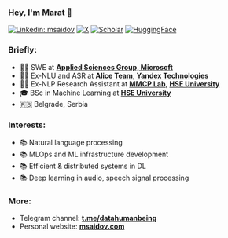 ### Hey, I'm Marat 👋
[![Linkedin: msaidov](https://img.shields.io/badge/-Marat%20Saidov-blue?style=flat-square&logo=Linkedin&logoColor=white&link=https://www.linkedin.com/in/msaidov/)](https://www.linkedin.com/in/msaidov/)
[![X](https://img.shields.io/badge/-Marat%20ML-%23000000.svg?style=flat&logo=X&logoColor=white)](https://x.com/marat_ml)
[![Scholar](https://img.shields.io/badge/-Google%20Scholar-100000?style=flat&logo=GoogleScholar&logoColor=white&&color=0181FF&link=https://scholar.google.com/citations?user=w9JHvdYAAAAJ)](https://scholar.google.com/citations?user=w9JHvdYAAAAJ&hl=en)
[![HuggingFace](https://img.shields.io/badge/-%5BHuggingFace%5D%20msaidov-white?style=flat&logo=PyTorch%20Lightning&logoColor=yellow&link=https://huggingface.co/msaidov)](https://huggingface.co/msaidov)

### Briefly:

- 🧑‍💻 SWE at [**Applied Sciences Group, Microsoft**](https://www.microsoft.com/applied-sciences/people/marat-saidov)
- 🧑‍💻 Ex-NLU and ASR at [**Alice Team**](https://en.wikipedia.org/wiki/Alice_(virtual_assistant)), [**Yandex Technologies**](https://yandex.com/company)
- 👨‍🔬 Ex-NLP Research Assistant at [**MMCP Lab**](https://cs.hse.ru/en/ai/computational-pragmatics/), [**HSE University**](https://cs.hse.ru/en/)
- 🎓 BSc in Machine Learning at [**HSE University**](https://cs.hse.ru/en/)
- 🇷🇸 Belgrade, Serbia

### Interests:
- 📚 Natural language processing
- 📚 MLOps and ML infrastructure development
- 📚 Efficient & distributed systems in DL
- 📚 Deep learning in audio, speech signal processing

### More:
- Telegram channel: [**t.me/datahumanbeing**](https://t.me/datahumanbeing)
- Personal website: [**msaidov.com**](https://msaidov.com/)

